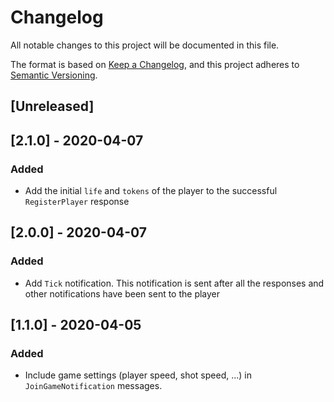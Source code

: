 # Changelog

All notable changes to this project will be documented in this file.

The format is based on [Keep a Changelog](https://keepachangelog.com/en/1.0.0/),
and this project adheres to [Semantic Versioning](https://semver.org/spec/v2.0.0.html).

## [Unreleased]

## [2.1.0] - 2020-04-07

### Added

- Add the initial `life` and `tokens` of the player to the successful `RegisterPlayer` response

## [2.0.0] - 2020-04-07

### Added

- Add `Tick` notification. This notification is sent after all the responses and other notifications have been sent to the player

## [1.1.0] - 2020-04-05

### Added

- Include game settings (player speed, shot speed, ...) in `JoinGameNotification` messages.
